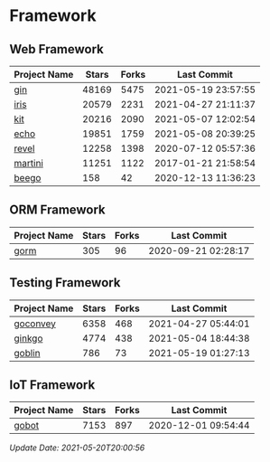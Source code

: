 # Framework

## Web Framework
| Project Name | Stars | Forks | Last Commit |
| ------------ | ----- | ----- | ----------- |
| [gin](https://github.com/gin-gonic/gin) | 48169 | 5475 | 2021-05-19 23:57:55 |
| [iris](https://github.com/kataras/iris) | 20579 | 2231 | 2021-04-27 21:11:37 |
| [kit](https://github.com/go-kit/kit) | 20216 | 2090 | 2021-05-07 12:02:54 |
| [echo](https://github.com/labstack/echo) | 19851 | 1759 | 2021-05-08 20:39:25 |
| [revel](https://github.com/revel/revel) | 12258 | 1398 | 2020-07-12 05:57:36 |
| [martini](https://github.com/go-martini/martini) | 11251 | 1122 | 2017-01-21 21:58:54 |
| [beego](https://github.com/astaxie/beego) | 158 | 42 | 2020-12-13 11:36:23 |

## ORM Framework
| Project Name | Stars | Forks | Last Commit |
| ------------ | ----- | ----- | ----------- |
| [gorm](https://github.com/jinzhu/gorm) | 305 | 96 | 2020-09-21 02:28:17 |

## Testing Framework
| Project Name | Stars | Forks | Last Commit |
| ------------ | ----- | ----- | ----------- |
| [goconvey](https://github.com/smartystreets/goconvey) | 6358 | 468 | 2021-04-27 05:44:01 |
| [ginkgo](https://github.com/onsi/ginkgo) | 4774 | 438 | 2021-05-04 18:44:38 |
| [goblin](https://github.com/franela/goblin) | 786 | 73 | 2021-05-19 01:27:13 |

## IoT Framework
| Project Name | Stars | Forks | Last Commit |
| ------------ | ----- | ----- | ----------- |
| [gobot](https://github.com/hybridgroup/gobot) | 7153 | 897 | 2020-12-01 09:54:44 |

*Update Date: 2021-05-20T20:00:56*